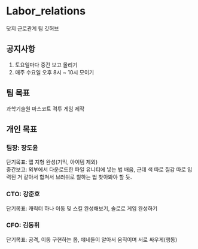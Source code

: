 # Labor_relations
닷지 근로관계 팀 깃허브

## 공지사항
1. 토요일마다 중간 보고 올리기
2. 매주 수요일 오후 8시 ~ 10시 모이기

## 팀 목표
과학기술원 마스코트 격투 게임 제작

## 개인 목표
### 팀장: 장도윤
단기목표: 맵 지형 완성(기믹, 아이템 제외) \
중간보고: 외부에서 다운로드한 파일 유니티에 넣는 법 배움, 근데 색 따로 질감 따로 입력된 거 같아서 합쳐서 브러쉬로 칠하는 법 찾아봐야 할 듯.
### CTO: 강준호
단기목표: 캐릭터 하나 이동 및 스킬 완성해보기, 솔로로 게임 완성하기
### CFO: 김동휘
단기목표: 공격, 이동 구현하는 몹, 얘네들이 알아서 움직이며 서로 싸우게(행동)

